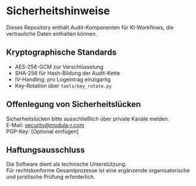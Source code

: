 # Sicherheitshinweise

Dieses Repository enthält Audit-Komponenten für KI-Workflows, die vertrauliche Daten enthalten können.

## Kryptographische Standards
- AES-256-GCM zur Verschlüsselung
- SHA-256 für Hash-Bildung der Audit-Kette
- IV-Handling: pro Logeintrag einzigartig
- Key-Rotation über `tools/key_rotate.py`

## Offenlegung von Sicherheitslücken
Sicherheitslücken bitte ausschließlich über private Kanäle melden.  
E-Mail: security@modula-r.com  
PGP-Key: [Optional einfügen]

## Haftungsausschluss
Die Software dient als technische Unterstützung.  
Für rechtskonforme Gesamtprozesse ist eine ergänzende organisatorische und juristische Prüfung erforderlich.
